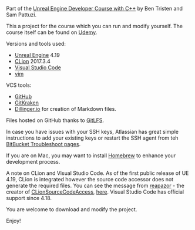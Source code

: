 Part of the [Unreal Engine Developer Course with C++](https://www.udemy.com/unrealcourse/) by Ben Tristen and Sam Pattuzi.

This a project for the course which you can run and modify yourself. The course itself can be found on [Udemy](https://www.udemy.com).

Versions and tools used:
- [Unreal Engine](https://www.unrealengine.com/) 4.19
- [CLion](https://www.jetbrains.com/clion/) 2017.3.4
- [Visual Studio Code](https://code.visualstudio.com/)
- [vim](https://www.vim.org/)

VCS tools:
- [GitHub](https://github.com/)
- [GitKraken](https://www.gitkraken.com/)
- [Dillinger.io](https://dillinger.io/) for creation of Markdown files.

Files hosted on GitHub thanks to [GitLFS](https://git-lfs.github.com/).

In case you have issues with your SSH keys, Atlassian has great simple instructions to add your existing keys or restart the SSH agent from teh [BitBucket Troubleshoot pages](https://confluence.atlassian.com/bitbucket/troubleshoot-ssh-issues-271943403.html).

If you are on Mac, you may want to install [Homebrew](https://brew.sh/) to enhance your development process.

A note on CLion and Visual Studio Code. As of the first public release of UE 4.19, CLion is integrated however the source code accessor does not generate the required files. You can see the message from [reapazor](https://github.com/dotBunny/CLionSourceCodeAccess/commits?author=reapazor) - the creator of [CLionSourceCodeAccess](https://github.com/dotBunny/CLionSourceCodeAccess), [here](https://github.com/dotBunny/CLionSourceCodeAccess/issues/91).
Visual Studio Code has official support since 4.18.

You are welcome to download and modify the project.

Enjoy!